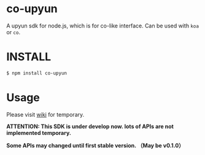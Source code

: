 # co-upyun
A upyun sdk for node.js, which is for co-like interface. Can be used with `koa` or `co`.

# INSTALL
```sh
$ npm install co-upyun
```

# Usage
Please visit [wiki](https://github.com/lisposter/co-upyun/wiki) for temporary.


__ATTENTION:  This SDK is under develop now. lots of APIs are not implemented temporary.__

__Some APIs may changed until first stable version. （May be v0.1.0）__